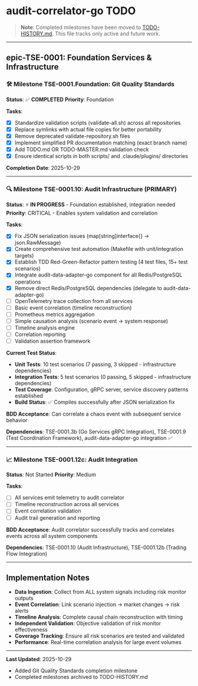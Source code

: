 # audit-correlator-go TODO

> **Note**: Completed milestones have been moved to [TODO-HISTORY.md](./TODO-HISTORY.md). This file tracks only active and future work.

---

## epic-TSE-0001: Foundation Services & Infrastructure

### 🛠️ Milestone TSE-0001.Foundation: Git Quality Standards
**Status**: ✅ **COMPLETED**
**Priority**: Foundation

**Tasks**:
- [x] Standardize validation scripts (validate-all.sh) across all repositories
- [x] Replace symlinks with actual file copies for better portability
- [x] Remove deprecated validate-repository.sh files
- [x] Implement simplified PR documentation matching (exact branch name)
- [x] Add TODO.md OR TODO-MASTER.md validation check
- [x] Ensure identical scripts in both scripts/ and .claude/plugins/ directories

**Completion Date**: 2025-10-29

---

### 🔍 Milestone TSE-0001.10: Audit Infrastructure (PRIMARY)
**Status**: ⚡ **IN PROGRESS** - Foundation established, integration needed
**Priority**: CRITICAL - Enables system validation and correlation

**Tasks**:
- [x] Fix JSON serialization issues (map[string]interface{} → json.RawMessage)
- [x] Create comprehensive test automation (Makefile with unit/integration targets)
- [x] Establish TDD Red-Green-Refactor pattern testing (4 test files, 15+ test scenarios)
- [x] Integrate audit-data-adapter-go component for all Redis/PostgreSQL operations
- [x] Remove direct Redis/PostgreSQL dependencies (delegate to audit-data-adapter-go)
- [ ] OpenTelemetry trace collection from all services
- [ ] Basic event correlation (timeline reconstruction)
- [ ] Prometheus metrics aggregation
- [ ] Simple causation analysis (scenario event → system response)
- [ ] Timeline analysis engine
- [ ] Correlation reporting
- [ ] Validation assertion framework

**Current Test Status**:
- **Unit Tests**: 10 test scenarios (7 passing, 3 skipped - infrastructure dependencies)
- **Integration Tests**: 5 test scenarios (0 passing, 5 skipped - infrastructure dependencies)
- **Test Coverage**: Configuration, gRPC server, service discovery patterns established
- **Build Status**: ✅ Compiles successfully after JSON serialization fix

**BDD Acceptance**: Can correlate a chaos event with subsequent service behavior

**Dependencies**: TSE-0001.3b (Go Services gRPC Integration), TSE-0001.9 (Test Coordination Framework), audit-data-adapter-go integration ✅

---

### 📈 Milestone TSE-0001.12c: Audit Integration
**Status**: Not Started
**Priority**: Medium

**Tasks**:
- [ ] All services emit telemetry to audit correlator
- [ ] Timeline reconstruction across all services
- [ ] Event correlation validation
- [ ] Audit trail generation and reporting

**BDD Acceptance**: Audit correlator successfully tracks and correlates events across all system components

**Dependencies**: TSE-0001.10 (Audit Infrastructure), TSE-0001.12b (Trading Flow Integration)

---

## Implementation Notes

- **Data Ingestion**: Collect from ALL system signals including risk monitor outputs
- **Event Correlation**: Link scenario injection → market changes → risk alerts
- **Timeline Analysis**: Complete causal chain reconstruction with timing
- **Independent Validation**: Objective validation of risk monitor effectiveness
- **Coverage Tracking**: Ensure all risk scenarios are tested and validated
- **Performance**: Real-time correlation analysis for large event volumes

---

**Last Updated**: 2025-10-29
- Added Git Quality Standards completion milestone
- Completed milestones archived to TODO-HISTORY.md
